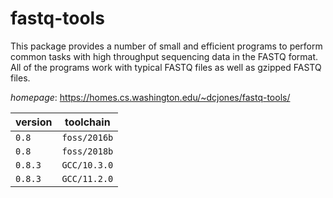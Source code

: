 # fastq-tools

This package provides a number of small and efficient programs to perform  common tasks with high throughput sequencing data in the FASTQ format. All of the programs  work with typical FASTQ files as well as gzipped FASTQ files.

*homepage*: <https://homes.cs.washington.edu/~dcjones/fastq-tools/>

version | toolchain
--------|----------
``0.8`` | ``foss/2016b``
``0.8`` | ``foss/2018b``
``0.8.3`` | ``GCC/10.3.0``
``0.8.3`` | ``GCC/11.2.0``
